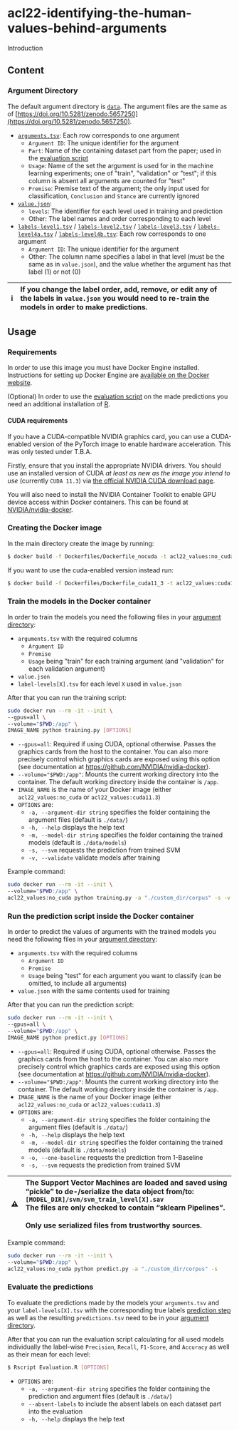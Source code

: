 # acl22-identifying-the-human-values-behind-arguments

Introduction

## Content

### Argument Directory

The default argument directory is [`data`](data).
The argument files are the same as of [https://doi.org/10.5281/zenodo.5657250](https://doi.org/10.5281/zenodo.5657250).

* [`arguments.tsv`](data/arguments.tsv): Each row corresponds to one argument
  * `Argument ID`: The unique identifier for the argument
  * `Part`: Name of the containing dataset part from the paper; used in the [evaluation script](#evaluate-the-predictions)
  * `Usage`: Name of the set the argument is used for in the machine learning experiments; one of "train", "validation" or "test"; if this column is absent all arguments are counted for "test"
  * `Premise`: Premise text of the argument; the only input used for classification, `Conclusion` and `Stance` are currently ignored
* [`value.json`](data/values.json):
  * `levels`: The identifier for each level used in training and prediction
  * Other: The label names and order corresponding to each level
* [`labels-level1.tsv`](data/labels-level1.tsv) / [`labels-level2.tsv`](data/labels-level2.tsv) / [`labels-level3.tsv`](data/labels-level3.tsv) / [`labels-level4a.tsv`](data/labels-level4a.tsv) / [`labels-level4b.tsv`](data/labels-level4b.tsv): Each row corresponds to one argument
  * `Argument ID`: The unique identifier for the argument
  * Other: The column name specifies a label in that level (must be the same as in `value.json`), and the value whether the argument has that label (1) or not (0)

| :information_source: | If you change the label order, add, remove, or edit any of the labels in `value.json` you would need to re-train the models in order to make predictions. |
| :---: | :--- |

## Usage

### Requirements

In order to use this image you must have Docker Engine installed. Instructions
for setting up Docker Engine are
[available on the Docker website](https://docs.docker.com/engine/installation/).

(Optional) In order to use the
[evaluation script](#evaluate-the-predictions)
on the made predictions you need an additional installation of
[R](https://cran.r-project.org/).

#### CUDA requirements

If you have a CUDA-compatible NVIDIA graphics card, you can use a CUDA-enabled
version of the PyTorch image to enable hardware acceleration. This was only
tested under T.B.A.

Firstly, ensure that you install the appropriate NVIDIA drivers. You should use
an installed version of CUDA _at least as new as the image you intend to use_
(currently `CUDA 11.3`) via
[the official NVIDIA CUDA download page](https://developer.nvidia.com/cuda-downloads).

You will also need to install the NVIDIA Container Toolkit to enable GPU device
access within Docker containers. This can be found at
[NVIDIA/nvidia-docker](https://github.com/NVIDIA/nvidia-docker).

### Creating the Docker image

In the main directory create the image by running:

```bash
$ docker build -f Dockerfiles/Dockerfile_nocuda -t acl22_values:no_cuda .
```

If you want to use the cuda-enabled version instead run:

```bash
$ docker build -f Dockerfiles/Dockerfile_cuda11_3 -t acl22_values:cuda11.3 .
```

### Train the models in the Docker container

In order to train the models you need the following files in your
[argument directory](#argument-directory):

* `arguments.tsv` with the required columns
  * `Argument ID`
  * `Premise`
  * `Usage` being "train" for each training argument (and "validation" for each validation argument)
* `value.json`
* `label-levels[X].tsv` for each level `X` used in `value.json`

After that you can run the training script:

```sh
sudo docker run --rm -it --init \
--gpus=all \
--volume="$PWD:/app" \
IMAGE_NAME python training.py [OPTIONS]
```

* `--gpus=all`: Required if using CUDA, optional otherwise. Passes the
  graphics cards from the host to the container. You can also more precisely
  control which graphics cards are exposed using this option (see documentation
  at https://github.com/NVIDIA/nvidia-docker).
* `--volume="$PWD:/app"`: Mounts the current working directory into the container.
  The default working directory inside the container is `/app`.
* `IMAGE_NAME` is the name of your Docker image (either `acl22_values:no_cuda` or `acl22_values:cuda11.3`)
* `OPTIONS` are:
  * `-a, --argument-dir string` specifies the folder containing the argument files (default is `./data/`)
  * `-h, --help` displays the help text
  * `-m, --model-dir string` specifies the folder containing the trained models (default is `./data/models`)
  * `-s, --svm` requests the prediction from trained SVM
  * `-v, --validate` validate models after training

Example command:

```sh
sudo docker run --rm -it --init \
--volume="$PWD:/app" \
acl22_values:no_cuda python training.py -a "./custom_dir/corpus" -s -v
```

### Run the prediction script inside the Docker container

In order to predict the values of arguments with the trained models you need the following files in your
[argument directory](#argument-directory):

* `arguments.tsv` with the required columns
  * `Argument ID`
  * `Premise`
  * `Usage` being "test" for each argument you want to classify (can be omitted, to include all arguments)
* `value.json` with the same contents used for training

After that you can run the prediction script:

```sh
sudo docker run --rm -it --init \
--gpus=all \
--volume="$PWD:/app" \
IMAGE_NAME python predict.py [OPTIONS]
```

* `--gpus=all`: Required if using CUDA, optional otherwise. Passes the
  graphics cards from the host to the container. You can also more precisely
  control which graphics cards are exposed using this option (see documentation
  at https://github.com/NVIDIA/nvidia-docker).
* `--volume="$PWD:/app"`: Mounts the current working directory into the container.
  The default working directory inside the container is `/app`.
* `IMAGE_NAME` is the name of your Docker image (either `acl22_values:no_cuda` or `acl22_values:cuda11.3`)
* `OPTIONS` are:
  * `-a, --argument-dir string` specifies the folder containing the argument files (default is `./data/`)
  * `-h, --help` displays the help text
  * `-m, --model-dir string` specifies the folder containing the trained models (default is `./data/models`)
  * `-o, --one-baseline` requests the prediction from 1-Baseline
  * `-s, --svm` requests the prediction from trained SVM

| :warning: | The Support Vector Machines are loaded and saved using &#8220;pickle&#8221; to de-/serialize the data object from/to:<br/><code>[MODEL_DIR]/svm/svm_train_level[X].sav</code><br/> The files are only checked to contain &#8220;sklearn Pipelines&#8221;.<br/><br/>Only use serialized files from trustworthy sources. |
| :---: | :--- |

Example command:

```sh
sudo docker run --rm -it --init \
--volume="$PWD:/app" \
acl22_values:no_cuda python predict.py -a "./custom_dir/corpus" -s
```

### Evaluate the predictions

To evaluate the predictions made by the models your `arguments.tsv` and your `label-levels[X].tsv` with the
corresponding true labels
[prediction step](#run-the-prediction-script-inside-the-docker-container)
as well as the resulting `predictions.tsv` need to be in your
[argument directory](#argument-directory).

After that you can run the evaluation script calculating for all used models individually the label-wise
`Precision`, `Recall`, `F1-Score`, and `Accuracy` as well as their mean for each level:

```bash
$ Rscript Evaluation.R [OPTIONS]
```

* `OPTIONS` are:
  * `-a, --argument-dir string` specifies the folder containing the prediction and argument files (default is `./data/`)
  * `--absent-labels` to include the absent labels on each dataset part into the evaluation
  * `-h, --help` displays the help text
